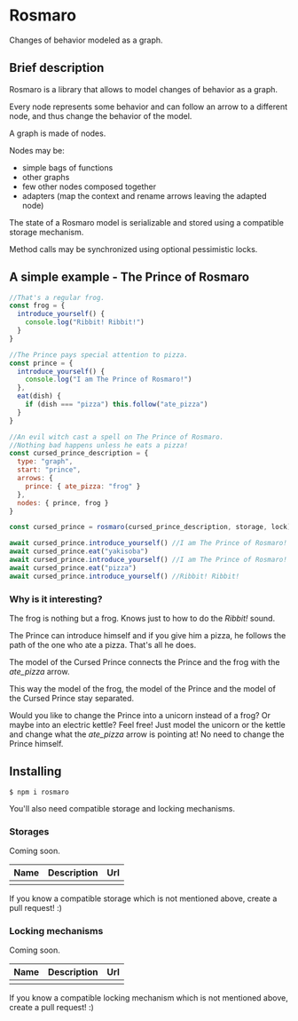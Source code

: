 # Rosmaro
Changes of behavior modeled as a graph.

## Brief description
Rosmaro is a library that allows to model changes of behavior as a graph.

Every node represents some behavior and can follow an arrow to a different node, and thus change the behavior of the model.

A graph is made of nodes.

Nodes may be:
- simple bags of functions
- other graphs
- few other nodes composed together
- adapters (map the context and rename arrows leaving the adapted node)

The state of a Rosmaro model is serializable and stored using a compatible storage mechanism.

Method calls may be synchronized using optional pessimistic locks.


## A simple example - The Prince of Rosmaro

```js
//That's a regular frog.
const frog = {
  introduce_yourself() {
    console.log("Ribbit! Ribbit!")
  }
}

//The Prince pays special attention to pizza.
const prince = {
  introduce_yourself() {
    console.log("I am The Prince of Rosmaro!")
  },
  eat(dish) {
    if (dish === "pizza") this.follow("ate_pizza")
  }
}

//An evil witch cast a spell on The Prince of Rosmaro.
//Nothing bad happens unless he eats a pizza!
const cursed_prince_description = {
  type: "graph",
  start: "prince",
  arrows: {
    prince: { ate_pizza: "frog" }
  },
  nodes: { prince, frog }
}

const cursed_prince = rosmaro(cursed_prince_description, storage, lock)

await cursed_prince.introduce_yourself() //I am The Prince of Rosmaro!
await cursed_prince.eat("yakisoba")
await cursed_prince.introduce_yourself() //I am The Prince of Rosmaro!
await cursed_prince.eat("pizza")
await cursed_prince.introduce_yourself() //Ribbit! Ribbit!
```
### Why is it interesting?

The frog is nothing but a frog. Knows just to how to do the _Ribbit!_ sound.

The Prince can introduce himself and if you give him a pizza, he follows the path of the one who ate a pizza. That's all he does.

The model of the Cursed Prince connects the Prince and the frog with the *ate_pizza* arrow.

This way the model of the frog, the model of the Prince and the model of the Cursed Prince stay separated.

Would you like to change the Prince into a unicorn instead of a frog? Or maybe into an electric kettle? Feel free! Just model the unicorn or the kettle and change what the *ate_pizza* arrow is pointing at! No need to change the Prince himself.

## Installing
```
$ npm i rosmaro
```
You'll also need compatible storage and locking mechanisms.

### Storages
Coming soon.

Name | Description | Url
--- | --- | ---
||

If you know a compatible storage which is not mentioned above, create a pull request! :)
### Locking mechanisms
Coming soon.

Name | Description | Url
--- | --- | ---
||

If you know a compatible locking mechanism which is not mentioned above, create a pull request! :)
